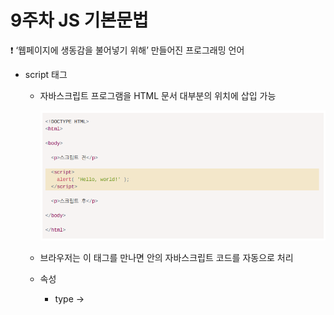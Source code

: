 # 9주차 JS 기본문법

<aside>
❗ ‘웹페이지에 생동감을 불어넣기 위해’ 만들어진 프로그래밍 언어

</aside>

- script 태그
    - 자바스크립트 프로그램을 HTML 문서 대부분의 위치에 삽입 가능
        
        ![Untitled](9%E1%84%8C%E1%85%AE%E1%84%8E%E1%85%A1%20JS%20%E1%84%80%E1%85%B5%E1%84%87%E1%85%A9%E1%86%AB%E1%84%86%E1%85%AE%E1%86%AB%E1%84%87%E1%85%A5%E1%86%B8%20a3845f20385643558c2197d1499cfd9e/Untitled.png)
        
    - 브라우저는 이 태그를 만나면 안의 자바스크립트 코드를 자동으로 처리
    - 속성
        - type → <script type=..>
            - 필수는 아니다
        - Ianguage → <script Ianguage=..>
            - 현재 사용하고 있는 스크립트 언어를 나타낸다
    - src 속성과 내부 코드를 동시에 가지지 못한다
        
        ![Untitled](9%E1%84%8C%E1%85%AE%E1%84%8E%E1%85%A1%20JS%20%E1%84%80%E1%85%B5%E1%84%87%E1%85%A9%E1%86%AB%E1%84%86%E1%85%AE%E1%86%AB%E1%84%87%E1%85%A5%E1%86%B8%20a3845f20385643558c2197d1499cfd9e/Untitled%201.png)
        
- 외부 스크립트
    - 파일로 소분하여 저장 가능
    - src 속성을 사용해 HTML에 삽입
        
        ![Untitled](9%E1%84%8C%E1%85%AE%E1%84%8E%E1%85%A1%20JS%20%E1%84%80%E1%85%B5%E1%84%87%E1%85%A9%E1%86%AB%E1%84%86%E1%85%AE%E1%86%AB%E1%84%87%E1%85%A5%E1%86%B8%20a3845f20385643558c2197d1499cfd9e/Untitled%202.png)
        
        - /path/to/script.js  : 사이트의 루트에서부터 파일이 위치한 절대 경로
        - 현재 페이지에서의 상대 경로 사용 가능
        - URL 전체를 속성으로 사용 가능
    
- use strict
    - 하위 호환성 문제 대처 방안
    - 스트립트 회상단에 오면 스크립트 전체가 “모던한” 방식으로 동작
    - use strict 위에는 주석만 사용 가능
        
        ![Untitled](9%E1%84%8C%E1%85%AE%E1%84%8E%E1%85%A1%20JS%20%E1%84%80%E1%85%B5%E1%84%87%E1%85%A9%E1%86%AB%E1%84%86%E1%85%AE%E1%86%AB%E1%84%87%E1%85%A5%E1%86%B8%20a3845f20385643558c2197d1499cfd9e/Untitled%203.png)
        
    - 브라우저 콘솔
        - 개발한 기능을 테스트하기 위한 경우 → 기본적으로 use strict가 적용되었지 않다
        - 콘솔에서 사용하려는 경우 → Shift+Enter키를 눌러 줄 바꿈 해 원하는 스크립트 입력
            
            ![Untitled](9%E1%84%8C%E1%85%AE%E1%84%8E%E1%85%A1%20JS%20%E1%84%80%E1%85%B5%E1%84%87%E1%85%A9%E1%86%AB%E1%84%86%E1%85%AE%E1%86%AB%E1%84%87%E1%85%A5%E1%86%B8%20a3845f20385643558c2197d1499cfd9e/Untitled%204.png)
            
- 변수와 상수
    - 변수 : 이름이 붙은 저장소
        - var, let, const
        - 값이 변경되면 이전 데이터는 변수에서 제거된다
        - 변수는 한 번만 선언해야 한다
    - 상수 : 변수의 값이 절대 변하지 않음을의미
        - const 선언
- 기본 자료형
    
    
    | 숫자형 | 정수 및 부동소수점 숫자를 나타낼때 사용 |
    | --- | --- |
    | BigInt | 길이 제약 없이 정수를 나태낼 수 있다 |
    | 불린형 | true, false를 나타낼 때 사용 |
    | null | nll 값만 포함하는 독립 자료형 |
    | undefined | undefined 값만 포함하는 독립 자료형 |
    | 객체형 | 복잡한 데이터 구조를 표현할 때 사용 |
    | 심볼형 | 객체의 고유 식별자를 만들 때 사용 |
    | 문자형 | 빈 문자열이나 글자들로 이뤄진 문자열을 나타낼 때 사용 |
    
    - typeof 연산자 : 인수의 자료형을 반환한다
        - 연산자 : typeof x
        - 함수 : typeof (x)
    
- alert, prompt, confirm
    
    → 브라우저 환경에서 사용
    
    - alert : 메시지가 있는 창(모달 창)을 보여준다
    - prompt
        - 사용자가 입력 필드에 기재한 문자열을 반환한다
        - 사용자가 입력을 취소한 경우는 null이 반환된다
    - confirm
        - 매개변수로 받은 question(질문)과 확인 및 취소 버튼이 있는 모달 창을 보여준다
        - 사용자가 확인버튼을 누르면 true, 그 외의 경우는 false 반환
        - 
- 형 변환
    - 함수와 연산자에 전달되는 값이 적절한 자료형으로 자동 변환되는 과정
    
    | 문자형 | 문자형의 값이 필요할 때 일어난다 |
    | --- | --- |
    | 숫자형 | 수학과 관련된 함수와 표현식에서 자동으로 일어난다 |
    | 불린형 | 논리 연산을 수행할 때 발생한다 |
- 기본 연산자
    - 수학 연산자
        - 덧셈 연산자 +
        - 뺼셈 연산자 -
        - 곱셈 연산자 *
        - 나눗셈 연산자 /
        - 나머지 연산자 %
            - a % b는 a를 b로 나눈 후 그 나머지를 정수로 반환한다
        - 거듭제곱 연산자 **
            - a ** b는 a를 b번 곱한 값이 반환된다
                
                ![Untitled](9%E1%84%8C%E1%85%AE%E1%84%8E%E1%85%A1%20JS%20%E1%84%80%E1%85%B5%E1%84%87%E1%85%A9%E1%86%AB%E1%84%86%E1%85%AE%E1%86%AB%E1%84%87%E1%85%A5%E1%86%B8%20a3845f20385643558c2197d1499cfd9e/Untitled%205.png)
                
            - 정수가 아닌 숫자에 대해서도 동작한다
    - 이항 연산자
        - +
            - 덧셈이 아닌 문자열을 병합(연결)한다
            - 피연산자 중 하나가 문자열이면 다른 하나도 문자열로 변환된다
            - 연산은 왼쪽에서 오른쪽으로 순차적으로 진행된다
                
                ![Untitled](9%E1%84%8C%E1%85%AE%E1%84%8E%E1%85%A1%20JS%20%E1%84%80%E1%85%B5%E1%84%87%E1%85%A9%E1%86%AB%E1%84%86%E1%85%AE%E1%86%AB%E1%84%87%E1%85%A5%E1%86%B8%20a3845f20385643558c2197d1499cfd9e/Untitled%206.png)
                
        - - 와 /
            
            ![Untitled](9%E1%84%8C%E1%85%AE%E1%84%8E%E1%85%A1%20JS%20%E1%84%80%E1%85%B5%E1%84%87%E1%85%A9%E1%86%AB%E1%84%86%E1%85%AE%E1%86%AB%E1%84%87%E1%85%A5%E1%86%B8%20a3845f20385643558c2197d1499cfd9e/Untitled%207.png)
            
    - 단항 연산자
        - +
            
            ![Untitled](9%E1%84%8C%E1%85%AE%E1%84%8E%E1%85%A1%20JS%20%E1%84%80%E1%85%B5%E1%84%87%E1%85%A9%E1%86%AB%E1%84%86%E1%85%AE%E1%86%AB%E1%84%87%E1%85%A5%E1%86%B8%20a3845f20385643558c2197d1499cfd9e/Untitled%208.png)
            
    - 할당 연산자 =
        - 할당 연산자 체이닝 : 할당 연산자 여러 개 연결
        - 복합 할당 연산자
            - 산술 연산자와 비트 연산자에도 적용 가능 → /=, -= 등
                
                ![Untitled](9%E1%84%8C%E1%85%AE%E1%84%8E%E1%85%A1%20JS%20%E1%84%80%E1%85%B5%E1%84%87%E1%85%A9%E1%86%AB%E1%84%86%E1%85%AE%E1%86%AB%E1%84%87%E1%85%A5%E1%86%B8%20a3845f20385643558c2197d1499cfd9e/Untitled%209.png)
                
    - 증가/감소 연산자
        - ++  : 변수를 1 증가
        - - -  : 변수를 1 감소
        - 변수에만 사용 가능
        - 피연산자 뒤 : 후위형(postfix form) → ex) ++counter는 counter를 증가시키고 새로운 값을 반환한다
        - 피연산자 앞 : 전위형(prefix form) → ex) counter++는 counter를 증가시키긴 하지만, 증가 전의 기존 값을 반환한다
    - 비트 연산자
        - 인수를 32비트 정수로 변환하여 이진 연산 수행
        
        | AND | & |
        | --- | --- |
        | OR | | |
        | XOR | ^ |
        | NOT | ~ |
        | 왼쪽 시프트 | << |
        | 오른쪽 시프트 | >> |
        | 부호 없는 오른쪽 시프트 | >>> |
    - 쉼표 연산자 ,
        - 여러 표현식을 코드 한 줄에서 평가할 수 있게 해준다
        - 마지막 표현식의 평가 결과만 반환된다
            
            ![Untitled](9%E1%84%8C%E1%85%AE%E1%84%8E%E1%85%A1%20JS%20%E1%84%80%E1%85%B5%E1%84%87%E1%85%A9%E1%86%AB%E1%84%86%E1%85%AE%E1%86%AB%E1%84%87%E1%85%A5%E1%86%B8%20a3845f20385643558c2197d1499cfd9e/Untitled%2010.png)
            
- 비교 연산자
    - 불린형 반환
        - true 반환 : 긍정, 참, 사실
        - false 반환 : 부정, 거짓, 사실이 아님
    - 문자열 비교
        - 사전 순으로 문자열 비교
            - 사전 뒤쪽의 문자열은 사전 앞쪽의 문자열보다 크다
        - 알고리즘
            - 두 문자열의 첫 글자 비교 (글자가 같으면 다음 글자로 넘어감)
            - 첫 번째 문자열의 첫 글자가 다른 문자열의 첫 글자보다 크면(작으면), 첫 번째 문자열이 두 번째 문자열보다 크다고(작다고) 결론 내고 비교를 종료한다
            - 종료 후, 두 문자열의 길이가 같다면 두 문자열은 동일하다
            - 종료 후, 두 문자열의 길이가 다르면 길이가 긴 문자열이 더 크다
    - 서로 다른 타입의 값 비교
        - 숫자형으로 형 변환이 이뤄지고나서 비교가 진행된다(일치 연산자 제외)
    - 일치 연산자 ===
        - 형 변환 없이 값 비교 가능
    - null과 undefined는 동등 비교(==)시 서로 같지만 다른 값과는 같지 않다
- 논리 연산자
    - || (OR)
        - 인수 중 하나라도 true이면 true 반환, 그렇지 않으면 false 반환
            - OR 연산자와 피연산자가 여러개인 경우
                
                ![Untitled](9%E1%84%8C%E1%85%AE%E1%84%8E%E1%85%A1%20JS%20%E1%84%80%E1%85%B5%E1%84%87%E1%85%A9%E1%86%AB%E1%84%86%E1%85%AE%E1%86%AB%E1%84%87%E1%85%A5%E1%86%B8%20a3845f20385643558c2197d1499cfd9e/Untitled%2011.png)
                
                - 반환값이 형  변환을 하지 않은 원래 값
                    
                    ![Untitled](9%E1%84%8C%E1%85%AE%E1%84%8E%E1%85%A1%20JS%20%E1%84%80%E1%85%B5%E1%84%87%E1%85%A9%E1%86%AB%E1%84%86%E1%85%AE%E1%86%AB%E1%84%87%E1%85%A5%E1%86%B8%20a3845f20385643558c2197d1499cfd9e/Untitled%2012.png)
                    
    - && (AND)
        - 두 피연산자가 모두 참일 때 true 반환
            - AND 연산자와 피연산자가 여러 개인 경우
                
                ![Untitled](9%E1%84%8C%E1%85%AE%E1%84%8E%E1%85%A1%20JS%20%E1%84%80%E1%85%B5%E1%84%87%E1%85%A9%E1%86%AB%E1%84%86%E1%85%AE%E1%86%AB%E1%84%87%E1%85%A5%E1%86%B8%20a3845f20385643558c2197d1499cfd9e/Untitled%2013.png)
                
    - ! (NOT)
        - false일 경우엔 true로, true일 경우엔 false로 바꾸는 것
            
            ![Untitled](9%E1%84%8C%E1%85%AE%E1%84%8E%E1%85%A1%20JS%20%E1%84%80%E1%85%B5%E1%84%87%E1%85%A9%E1%86%AB%E1%84%86%E1%85%AE%E1%86%AB%E1%84%87%E1%85%A5%E1%86%B8%20a3845f20385643558c2197d1499cfd9e/Untitled%2014.png)
            
- nullish 병합 연산자 ‘??’
    - 짧은 문법으로 여러 피연산자 중 그 값이 ‘확정되어있는’ 변수를 찾을 수 있다
        
        ![Untitled](9%E1%84%8C%E1%85%AE%E1%84%8E%E1%85%A1%20JS%20%E1%84%80%E1%85%B5%E1%84%87%E1%85%A9%E1%86%AB%E1%84%86%E1%85%AE%E1%86%AB%E1%84%87%E1%85%A5%E1%86%B8%20a3845f20385643558c2197d1499cfd9e/Untitled%2015.png)
        
        ![Untitled](9%E1%84%8C%E1%85%AE%E1%84%8E%E1%85%A1%20JS%20%E1%84%80%E1%85%B5%E1%84%87%E1%85%A9%E1%86%AB%E1%84%86%E1%85%AE%E1%86%AB%E1%84%87%E1%85%A5%E1%86%B8%20a3845f20385643558c2197d1499cfd9e/Untitled%2016.png)
        
    - ‘??’와 ‘||’의 차이
        - || 는 첫 번째 truthy 값을 반환한다
        - ?? 는 첫 번째 정의된(defined) 값을 반환한다
            
            ![Untitled](9%E1%84%8C%E1%85%AE%E1%84%8E%E1%85%A1%20JS%20%E1%84%80%E1%85%B5%E1%84%87%E1%85%A9%E1%86%AB%E1%84%86%E1%85%AE%E1%86%AB%E1%84%87%E1%85%A5%E1%86%B8%20a3845f20385643558c2197d1499cfd9e/Untitled%2017.png)
            
            - height || 100  : height에 0을 할당했지만 0을 falsy한 값으로 취급했기 문때에 null이나 nudefined를 할당한 것과 동일하게 처리
            - height ?? 100  : height가 정확하게 null이나 undefined일 경우에만 100이 된다
    - 괄호 없이 ?? 를 &&나 ||와 함께 사용 불가능
- if문과 ‘?’를 사용한 조건처리
    - if문
        - 괄호 안에 들어가는 조건을 평가한다 → 결과가 true이면 코드 블록이 실행된다
            
            ![Untitled](9%E1%84%8C%E1%85%AE%E1%84%8E%E1%85%A1%20JS%20%E1%84%80%E1%85%B5%E1%84%87%E1%85%A9%E1%86%AB%E1%84%86%E1%85%AE%E1%86%AB%E1%84%87%E1%85%A5%E1%86%B8%20a3845f20385643558c2197d1499cfd9e/Untitled%2018.png)
            
        - 불린형으로의 변환
            - if (...)문은 괄호 안의 표현식을 평가하고 그 결과를 불린값으로 변환한다
        - ‘else’ 절
            - else 뒤에 이어지는 코드 블록은 조건이 거짓일 때 실행된다
        - ‘else if’ 복수 조건 처리
            
            ![Untitled](9%E1%84%8C%E1%85%AE%E1%84%8E%E1%85%A1%20JS%20%E1%84%80%E1%85%B5%E1%84%87%E1%85%A9%E1%86%AB%E1%84%86%E1%85%AE%E1%86%AB%E1%84%87%E1%85%A5%E1%86%B8%20a3845f20385643558c2197d1499cfd9e/Untitled%2019.png)
            
            → 첫번째 조건이 거짓이라면 다음 조건 실행
            
    - 조건부 연산자 ‘?’
        
        ![Untitled](9%E1%84%8C%E1%85%AE%E1%84%8E%E1%85%A1%20JS%20%E1%84%80%E1%85%B5%E1%84%87%E1%85%A9%E1%86%AB%E1%84%86%E1%85%AE%E1%86%AB%E1%84%87%E1%85%A5%E1%86%B8%20a3845f20385643558c2197d1499cfd9e/Untitled%2020.png)
        
        간결하게 ↓
        
        ![Untitled](9%E1%84%8C%E1%85%AE%E1%84%8E%E1%85%A1%20JS%20%E1%84%80%E1%85%B5%E1%84%87%E1%85%A9%E1%86%AB%E1%84%86%E1%85%AE%E1%86%AB%E1%84%87%E1%85%A5%E1%86%B8%20a3845f20385643558c2197d1499cfd9e/Untitled%2021.png)
        
        - 다중 ‘?’
            - 여러 개 연결하면 복수의 조건을 처리할 수 있다
- 반복문
    - while
        
        ![Untitled](9%E1%84%8C%E1%85%AE%E1%84%8E%E1%85%A1%20JS%20%E1%84%80%E1%85%B5%E1%84%87%E1%85%A9%E1%86%AB%E1%84%86%E1%85%AE%E1%86%AB%E1%84%87%E1%85%A5%E1%86%B8%20a3845f20385643558c2197d1499cfd9e/Untitled%2022.png)
        
    - do....while
        - condition 을 반복문 본문 아래로 옮길 수 있다
            
            ![Untitled](9%E1%84%8C%E1%85%AE%E1%84%8E%E1%85%A1%20JS%20%E1%84%80%E1%85%B5%E1%84%87%E1%85%A9%E1%86%AB%E1%84%86%E1%85%AE%E1%86%AB%E1%84%87%E1%85%A5%E1%86%B8%20a3845f20385643558c2197d1499cfd9e/Untitled%2023.png)
            
            → 조건이 truthy 인지 아닌지에 상관없이, 본문을 최소한 한번이라도 실행하고 싶을때만 사용해야 한다
            
    - for
        
        ![Untitled](9%E1%84%8C%E1%85%AE%E1%84%8E%E1%85%A1%20JS%20%E1%84%80%E1%85%B5%E1%84%87%E1%85%A9%E1%86%AB%E1%84%86%E1%85%AE%E1%86%AB%E1%84%87%E1%85%A5%E1%86%B8%20a3845f20385643558c2197d1499cfd9e/Untitled%2024.png)
        
        ![Untitled](9%E1%84%8C%E1%85%AE%E1%84%8E%E1%85%A1%20JS%20%E1%84%80%E1%85%B5%E1%84%87%E1%85%A9%E1%86%AB%E1%84%86%E1%85%AE%E1%86%AB%E1%84%87%E1%85%A5%E1%86%B8%20a3845f20385643558c2197d1499cfd9e/Untitled%2025.png)
        
        → bdgin 이 한 차례 실행된 이후에, condition 확인과 body, step 이 계속해서 반복 실행된다
        
        ![Untitled](9%E1%84%8C%E1%85%AE%E1%84%8E%E1%85%A1%20JS%20%E1%84%80%E1%85%B5%E1%84%87%E1%85%A9%E1%86%AB%E1%84%86%E1%85%AE%E1%86%AB%E1%84%87%E1%85%A5%E1%86%B8%20a3845f20385643558c2197d1499cfd9e/Untitled%2026.png)
        
        - 구성 요소 생략
            
            ![Untitled](9%E1%84%8C%E1%85%AE%E1%84%8E%E1%85%A1%20JS%20%E1%84%80%E1%85%B5%E1%84%87%E1%85%A9%E1%86%AB%E1%84%86%E1%85%AE%E1%86%AB%E1%84%87%E1%85%A5%E1%86%B8%20a3845f20385643558c2197d1499cfd9e/Untitled%2027.png)
            
            ![Untitled](9%E1%84%8C%E1%85%AE%E1%84%8E%E1%85%A1%20JS%20%E1%84%80%E1%85%B5%E1%84%87%E1%85%A9%E1%86%AB%E1%84%86%E1%85%AE%E1%86%AB%E1%84%87%E1%85%A5%E1%86%B8%20a3845f20385643558c2197d1499cfd9e/Untitled%2028.png)
            
            - 모든 요소 생략 → 무한 반복문
                
                ![Untitled](9%E1%84%8C%E1%85%AE%E1%84%8E%E1%85%A1%20JS%20%E1%84%80%E1%85%B5%E1%84%87%E1%85%A9%E1%86%AB%E1%84%86%E1%85%AE%E1%86%AB%E1%84%87%E1%85%A5%E1%86%B8%20a3845f20385643558c2197d1499cfd9e/Untitled%2029.png)
                
        - 반복문 빠져나오기 → break
        - 다음 반복으로 넘어가지 → continue
        - break <labelName> → 레이블에 해당하는 반복문을 빠져나올 수 있다
- switch문
    - 복수의 if 조건문을 switch문으로 바꿀 수 있다
        
        ![Untitled](9%E1%84%8C%E1%85%AE%E1%84%8E%E1%85%A1%20JS%20%E1%84%80%E1%85%B5%E1%84%87%E1%85%A9%E1%86%AB%E1%84%86%E1%85%AE%E1%86%AB%E1%84%87%E1%85%A5%E1%86%B8%20a3845f20385643558c2197d1499cfd9e/Untitled%2030.png)
        
        → break문을 만날 때까지 case 아래의 코드가 실행된다
        
        → case 문 안에 break문이 없으면 조건에 부합하는지 여부를 따지지 않고 이어지는 case문을 실행한다
        
        ![Untitled](9%E1%84%8C%E1%85%AE%E1%84%8E%E1%85%A1%20JS%20%E1%84%80%E1%85%B5%E1%84%87%E1%85%A9%E1%86%AB%E1%84%86%E1%85%AE%E1%86%AB%E1%84%87%E1%85%A5%E1%86%B8%20a3845f20385643558c2197d1499cfd9e/Untitled%2031.png)
        
    - 여러 개의 case 문 묶기
        - 코드가 같으면 묶을 수 있다
            
            ![Untitled](9%E1%84%8C%E1%85%AE%E1%84%8E%E1%85%A1%20JS%20%E1%84%80%E1%85%B5%E1%84%87%E1%85%A9%E1%86%AB%E1%84%86%E1%85%AE%E1%86%AB%E1%84%87%E1%85%A5%E1%86%B8%20a3845f20385643558c2197d1499cfd9e/Untitled%2032.png)
            
- 함수
    - 프로그램을 구성하는 주요 ‘구성 요소(building block)’이다
    - 중복 없이 유사한 동작을 하는 코드를 여러 번 호출할 수 있다
    - 함수 선언
        
        ![Untitled](9%E1%84%8C%E1%85%AE%E1%84%8E%E1%85%A1%20JS%20%E1%84%80%E1%85%B5%E1%84%87%E1%85%A9%E1%86%AB%E1%84%86%E1%85%AE%E1%86%AB%E1%84%87%E1%85%A5%E1%86%B8%20a3845f20385643558c2197d1499cfd9e/Untitled%2033.png)
        
        ![Untitled](9%E1%84%8C%E1%85%AE%E1%84%8E%E1%85%A1%20JS%20%E1%84%80%E1%85%B5%E1%84%87%E1%85%A9%E1%86%AB%E1%84%86%E1%85%AE%E1%86%AB%E1%84%87%E1%85%A5%E1%86%B8%20a3845f20385643558c2197d1499cfd9e/Untitled%2034.png)
        
        - 지역 변수
            - 함수 내에서 선언 → 함수 안에서만 접근 가능
        - 외부 변수
            - 함수 내부에서 함수 외부의 변수인 외부 변수에 접근 가능
            - 수정도 가능
            - 지역 변수가 없는 경우에만 사용 가능
        - 매개 변수(=인수)
            - 임의의 데이터를 함수 안에 전달할 수 있다
            - 매개변수에 값을 전달하지 않으면 그 값은 undefined가 된다
    - 반환 값
        - 함수를 호출했을 때 함수를 호출한 그곳에 특정 값을 반환하는 것
        - 값을 반환하지 않는 경우 → 값이 undefined 가 된다
    - 이름짓기
        - 접두어 사용
            
            ![Untitled](9%E1%84%8C%E1%85%AE%E1%84%8E%E1%85%A1%20JS%20%E1%84%80%E1%85%B5%E1%84%87%E1%85%A9%E1%86%AB%E1%84%86%E1%85%AE%E1%86%AB%E1%84%87%E1%85%A5%E1%86%B8%20a3845f20385643558c2197d1499cfd9e/Untitled%2035.png)
            
            ![Untitled](9%E1%84%8C%E1%85%AE%E1%84%8E%E1%85%A1%20JS%20%E1%84%80%E1%85%B5%E1%84%87%E1%85%A9%E1%86%AB%E1%84%86%E1%85%AE%E1%86%AB%E1%84%87%E1%85%A5%E1%86%B8%20a3845f20385643558c2197d1499cfd9e/Untitled%2036.png)